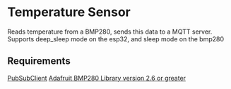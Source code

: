 # Temperature Sensor
Reads temperature from a BMP280, sends this data to a MQTT server.
Supports deep_sleep mode on the esp32, and sleep mode on the bmp280

## Requirements
[PubSubClient](https://github.com/knolleary/pubsubclient)
[Adafruit BMP280 Library version 2.6 or greater](https://github.com/adafruit/Adafruit_BMP280_Library)
